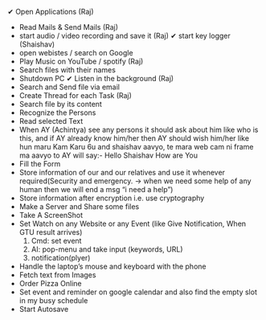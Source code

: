 ✔ Open Applications (Raj)
- Read Mails & Send Mails (Raj) 
- start audio / video recording and save it (Raj)
✔ start key logger (Shaishav)
- open webistes / search on Google 
- Play Music on YouTube / spotify (Raj)
- Search files with their names
- Shutdown PC
✔ Listen in the background (Raj)
- Search and Send file via email 
- Create Thread for each Task (Raj)
- Search file by its content
- Recognize the Persons
- Read selected Text
- When AY (Achintya) see any persons it should ask about him like who is this, and if AY already know him/her  then AY should wish him/her like hun maru Kam Karu 6u and shaishav aavyo, te mara web cam ni frame ma aavyo to AY will say:- Hello Shaishav How are You
- Fill the Form
- Store information of our and our relatives and use it whenever required(Security and emergency. -> when we need some help of any human then we will end a msg “i need a help”)
- Store information after encryption i.e. use cryptography
- Make a Server and Share some files
- Take A ScreenShot
- Set Watch on any Website or any Event (like Give Notification, When GTU result arrives)
	1.  Cmd: set event
	2. AI: pop-menu and take input (keywords, URL)
	3. notification(plyer) 
- Handle the laptop’s mouse and keyboard with the phone
- Fetch text from Images
- Order Pizza Online
- Set event and reminder on google calendar and also find the empty slot in my busy schedule 
- Start Autosave
















